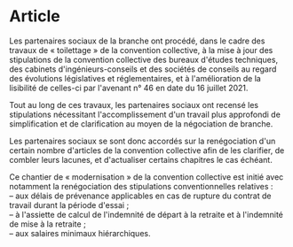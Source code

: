 # Article

Les partenaires sociaux de la branche ont procédé, dans le cadre des travaux de « toilettage » de la convention collective, à la mise à jour des stipulations de la convention collective des bureaux d'études techniques, des cabinets d'ingénieurs-conseils et des sociétés de conseils au regard des évolutions législatives et réglementaires, et à l'amélioration de la lisibilité de celles-ci par l'avenant n° 46 en date du 16 juillet 2021.

Tout au long de ces travaux, les partenaires sociaux ont recensé les stipulations nécessitant l'accomplissement d'un travail plus approfondi de simplification et de clarification au moyen de la négociation de branche.

Les partenaires sociaux se sont donc accordés sur la renégociation d'un certain nombre d'articles de la convention collective afin de les clarifier, de combler leurs lacunes, et d'actualiser certains chapitres le cas échéant.

Ce chantier de « modernisation » de la convention collective est initié avec notamment la renégociation des stipulations conventionnelles relatives :  
 – aux délais de prévenance applicables en cas de rupture du contrat de travail durant la période d'essai ;  
 – à l'assiette de calcul de l'indemnité de départ à la retraite et à l'indemnité de mise à la retraite ;  
 – aux salaires minimaux hiérarchiques.

  
